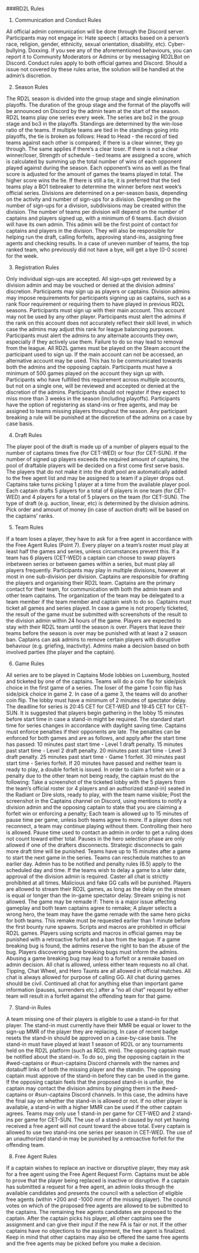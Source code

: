 ###RD2L Rules

1. Communication and Conduct Rules

All official admin communication will be done through the Discord server.
Participants may not engage in:
Hate speech ( attacks based on a person’s race, religion, gender, ethnicity, sexual orientation, disability, etc).
Cyber-bullying.
Doxxing.
If you see any of the aforementioned behaviours, you can report it to Community Moderators or Admins or by messaging RD2LBot on Discord.
Conduct rules apply to both official games and Discord.
Should a issue not covered by these rules arise, the solution will be handled at the admin’s discretion.

2. Season Rules

The RD2L season is divided into the group stage and single elimination playoffs. The duration of the group stage and the format of the playoffs will be announced on Discord by the admin team at the start of the season.
RD2L teams play one series every week. The series are bo2 in the group stage and bo3 in the playoffs.
Standings are determined by the win-lose ratio of the teams. If multiple teams are tied in the standings going into playoffs, the tie is broken as follows:
Head to Head - the record of tied teams against each other is compared; if there is a clear winner, they go through. The same applies if there’s a clear loser. If there is not a clear winner/loser,
Strength of schedule - tied teams are assigned a score, which is calculated by summing up the total number of wins of each opponent played against during the season. Each opponent’s wins as well as the final score is adjusted for the amount of games the teams played in total. The higher score wins the tie.
If there is still a tie, it is preferred that the tied teams play a BO1 tiebreaker to determine the winner before next week’s official series.
Divisions are determined on a per-season basis, depending on the activity and number of sign-ups for a division.
Depending on the number of sign-ups for a division, subdivisions may be created within the division.
The number of teams per division will depend on the number of captains and players signed up, with a minimum of 6 teams.
Each division will have its own admin. This admin will be the first point of contact for captains and players in the division. They will also be responsible for helping run the draft, calling forfeits, approving stand-ins, assigning free agents and checking results.
In a case of uneven number of teams, the top ranked team, who previously did not have a bye, will get a bye (0-0 score) for the week.

3. Registration Rules

Only individual sign-ups are accepted.
All sign-ups get reviewed by a division admin and may be vouched or denied at the division admins’ discretion.
Participants may sign up as players or captains. Division admins may impose requirements for participants signing up as captains, such as a rank floor requirement or requiring them to have played in previous RD2L seasons.
Participants must sign up with their main account. 
This account may not be used by any other player.
Participants must alert the admins if the rank on this account does not accurately reflect their skill level, in which case the admins may adjust this rank for league balancing purposes.
Participants must alert the admins to any alternate accounts they own, especially if they actively use them. Failure to do so may lead to removal from the league.
All RD2L games must be played on the Steam account the participant used to sign up. If the main account can not be accessed, an alternative account may be used. This has to be communicated towards both the admins and the opposing captain.
Participants must have a minimum of 500 games played on the account they sign up with. 
Participants who have fulfilled this requirement across multiple accounts, but not on a single one, will be reviewed and accepted or denied at the discretion of the admins.
Participants should not register if they expect to miss more than 3 weeks in the season (including playoffs).
Participants have the option of registering as stand-ins or free agents, and may be assigned to teams missing players throughout the season.
Any participant breaking a rule will be punished at the discretion of the admins on a case by case basis.

4. Draft Rules

The player pool of the draft is made up of a number of players equal to the number of captains times five (for CET-WED) or four (for CET-SUN). If the number of signed up players exceeds the required amount of captains, the pool of draftable players will be decided on a first come first serve basis.
The players that do not make it into the draft pool are automatically added to the free agent list and may be assigned to a team if a player drops out.
Captains take turns picking 1 player at a time from the available player pool.
Each captain drafts 5 players for a total of 6 players in one team (for CET-WED) and 4 players for a total of 5 players on the team (for CET-SUN).
The type of draft (e.g. auction, linear, etc) is determined by the division admins.
Pick order and amount of money (in case of auction draft) will be based on the captains’ ranks.

5. Team Rules

If a team loses a player, they have to ask for a free agent in accordance with the Free Agent Rules (Point 7).
Every player on a team’s roster must play at least half the games and series, unless circumstances prevent this.
If a team has 6 players (CET-WED) a captain can choose to swap players inbetween series or between games within a series, but must play all players frequently.
Participants may play in multiple divisions, however at most in one sub-division per division.
Captains are responsible for drafting the players and organising their RD2L team.
Captains are the primary contact for their team, for communication with both the admin team and other team captains.
The organization of the team may be delegated to a team member if the team member and captain wish to do so.
Captains must ticket all games and series played.
In case a game is not properly ticketed, the result of the game must be submitted with screenshots of the result to the division admin within 24 hours of the game.
Players are expected to stay with their RD2L team until the season is over. Players that leave their teams before the season is over may be punished with at least a 2 season ban.
Captains can ask admins to remove certain players with disruptive behaviour (e.g. griefing, inactivity). Admins make a decision based on both involved parties (the player and the captain).

6. Game Rules

All series are to be played in Captains Mode lobbies on Luxemburg, hosted and ticketed by one of the captains.
Teams will do a coin flip for side/pick choice in the first game of a series. The loser of the game 1 coin flip has side/pick choice in game 2. In case of a game 3, the teams will do another coin flip.
The lobby must have a minimum of 2 minutes of spectator delay.
The deadline for series is 20:45 CET for CET-WED and 19:45 CET for CET-SUN. It is suggested that players begin gathering in the lobby 15 minutes before start time in case a stand-in might be required.
The standard start time for series changes in accordance with daylight saving time.
Captains must enforce penalties if their opponents are late. The penalties can be enforced for both games and are as follows, and apply after the start time has passed:
10 minutes past start time - Level 1 draft penalty.
15 minutes past start time - Level 2 draft penalty.
20 minutes past start time - Level 3 draft penalty.
25 minutes past start time - Game 1 forfeit.
30 minutes past start time - Series forfeit.
If 20 minutes have passed and neither team is ready to play, a double forfeit is issued.
In order to claim a forfeit win or a penalty due to the other team not being ready, the captain must do the following:
Take a screenshot of the ticketed lobby with the 5 players from the team’s official roster (or 4 players and an authorized stand-in) seated in the Radiant or Dire slots, ready to play, with the team name visible;
Post the screenshot in the Captains channel on Discord, using mentions to notify a division admin and the opposing captain to state that you are claiming a forfeit win or enforcing a penalty;
Each team is allowed up to 15 minutes of pause time per game, unless both teams agree to more.
If a player does not reconnect, a team may continue playing without them. Controlling their hero is allowed.
Pause time used to contact an admin in order to get a ruling does not count toward either total.
Pauses in the hero selection phase are only allowed if one of the drafters disconnects. Strategic disconnects to gain more draft time will be punished.
Teams have up to 15 minutes after a game to start the next game in the series.
Teams can reschedule matches to an earlier day. Admin has to be notified and penalty rules (6.5) apply to the scheduled day and time.
If the teams wish to delay a game to a later date, approval of the division admin is required.
Caster all chat is strictly prohibited at all times.
Malicious and fake GG calls will be punished. 
Players are allowed to stream their RD2L games, as long as the delay on the stream is equal or longer than the in-game spectator delay. Stream sniping is not allowed.
The game may be remade if:
There is a major issue affecting gameplay and both team captains agree to remake;
A player selects a wrong hero, the team may have the game remade with the same hero picks for both teams. This remake must be requested earlier than 1 minute before the first bounty rune spawns.
Scripts and macros are prohibited in official RD2L games. Players using scripts and macros in official games may be punished with a retroactive forfeit and a ban from the league.
If a game breaking bug is found, the admins reserve the right to ban the abuse of the bug. Players discovering game breaking bugs must inform the admins. Abusing a game breaking bug may lead to a forfeit or a remake based on admin decision.
All chat is allowed, unless either team requests no all chat.
Tipping, Chat Wheel, and Hero Taunts are all allowed in official matches.
All chat is always allowed for purpose of calling GG.
All chat during games should be civil.
Continued all chat for anything else than important game information (pauses, surrenders etc.) after a “no all chat” request by either team will result in a forfeit against the offending team for that game.

7. Stand-in Rules

A team missing one of their players is eligible to use a stand-in for that player.
The stand-in must currently have their MMR be equal or lower to the sign-up MMR of the player they are replacing. In case of recent badge resets the stand-in should be approved on a case-by-case basis.
The stand-in must have played at least 1 season of RD2L or any tournaments held on the RD2L platform (such as RD2L mini). 
The opposing captain must be notified about the stand-in. To do so, ping the opposing captain in the #wed-captains or #sun-captains Discord channels with the names and dotabuff links of both the missing player and the standin.
The opposing captain must approve of the stand-in before they can be used in the game. If the opposing captain feels that the proposed stand-in is unfair, the captain may contact the division admins by pinging them in the #wed-captains or #sun-captains Discord channels. In this case, the admins have the final say on whether the stand-in is allowed or not.
If no other player is available, a stand-in with a higher MMR can be used if the other captain agrees.
Teams may only use 1 stand-in per game for CET-WED and 2 stand-ins per game for CET-SUN.
The use of a stand-in caused by not yet having received a free agent will not count toward the above total.
Every captain is allowed to use two stand-ins one series per season in CET-WED.
The use of an unauthorized stand-in may be punished by a retroactive forfeit for the offending team.

8. Free Agent Rules

If a captain wishes to replace an inactive or disruptive player, they may ask for a free agent using the Free Agent Request Form.
Captains must be able to prove that the player being replaced is inactive or disruptive.
If a captain has submitted a request for a free agent, an admin looks through the available candidates and presents the council with a selection of eligible free agents (within +200 and -1000 mmr of the missing player). The council votes on which of the proposed free agents are allowed to be submitted to the captains. The remaining free agents candidates are proposed to the captain. After the captain picks his player, all other captains see the assignment and can give their input if the new FA is fair or not. If the other captains have no objections to the assignment, the free agent is finalized.
Keep in mind that other captains may also be offered the same free agents and the free agents may be picked before you make a decision.
